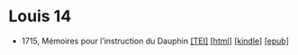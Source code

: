 # Louis 14

* 1715, Mémoires pour l’instruction du Dauphin  <a class="file tei" href="https://hurlus.github.io/tei/louis-xiv1715_memoires.xml">[TEI]</a>  <a class="file html" href="https://hurlus.github.io/louis-xiv/louis-xiv1715_memoires.html">[html]</a>  <a class="file mobi" href="https://hurlus.github.io/louis-xiv/louis-xiv1715_memoires.mobi">[kindle]</a>  <a class="file epub" href="https://hurlus.github.io/louis-xiv/louis-xiv1715_memoires.epub">[epub]</a> 
